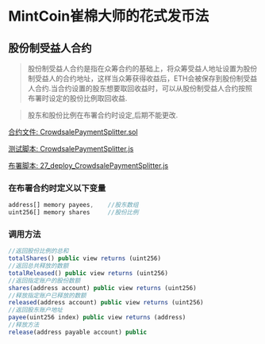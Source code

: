 # MintCoin崔棉大师的花式发币法

## 股份制受益人合约
> 股份制受益人合约是指在众筹合约的基础上，将众筹受益人地址设置为股份制受益人的合约地址，这样当众筹获得收益后，ETH会被保存到股份制受益人合约.当合约设置的股东想要取回收益时，可以从股份制受益人合约按照布署时设定的股份比例取回收益.

> 股东和股份比例在布署合约时设定,后期不能更改.

[合约文件: CrowdsalePaymentSplitter.sol](https://github.com/AhaMessageQueue/MintCoin/blob/master/contracts/Multi/CrowdsalePaymentSplitter.sol)

[测试脚本: CrowdsalePaymentSplitter.js](https://github.com/AhaMessageQueue/MintCoin/blob/master/test/Multi/CrowdsalePaymentSplitter.js)

[布署脚本: 27_deploy_CrowdsalePaymentSplitter.js](https://github.com/AhaMessageQueue/MintCoin/blob/master/migrations/27_deploy_CrowdsalePaymentSplitter.js)

### 在布署合约时定义以下变量
```javascript
address[] memory payees,    //股东数组
uint256[] memory shares     //股份比例
```
### 调用方法
```javascript
//返回股份比例的总和
totalShares() public view returns (uint256)
//返回总共释放的数额
totalReleased() public view returns (uint256) 
//返回指定账户的股份数额
shares(address account) public view returns (uint256)
//释放指定账户已释放的数额
released(address account) public view returns (uint256)
//返回股东账户地址
payee(uint256 index) public view returns (address)
//释放方法
release(address payable account) public
```
